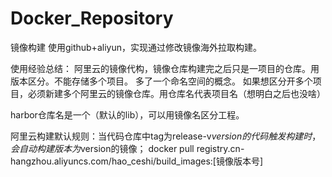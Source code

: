 # Docker_Repository
镜像构建
使用github+aliyun，实现通过修改镜像海外拉取构建。

使用经验总结：
阿里云的镜像代构，镜像仓库构建完之后只是一项目的仓库。用版本区分。不能存储多个项目。
多了一个命名空间的概念。
如果想区分开多个项目，必须新建多个阿里云的镜像仓库。用仓库名代表项目名（想明白之后也没啥）

harbor仓库名是一个（默认的lib），可以用镜像名区分工程。

阿里云构建默认规则：当代码仓库中tag为release-v$version的代码触发构建时，会自动构建版本为$version的镜像；
docker pull registry.cn-hangzhou.aliyuncs.com/hao_ceshi/build_images:[镜像版本号]

